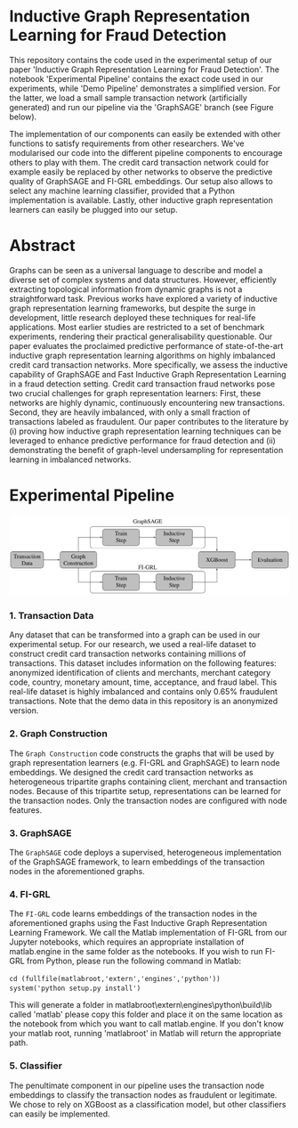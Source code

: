 # Inductive Graph Representation Learning for Fraud Detection
This repository contains the code used in the experimental setup of our paper 'Inductive Graph Representation Learning for Fraud Detection'. The notebook 'Experimental Pipeline' contains the exact code used in our experiments, while 'Demo Pipeline' demonstrates a simplified version. For the latter, we load a small sample transaction network (artificially generated) and run our pipeline via the 'GraphSAGE' branch (see Figure below). 

The implementation of our components can easily be extended with other functions to satisfy requirements from other researchers. We've modularised our code into the different pipeline components to encourage others to play with them. The credit card transaction network could for example easily be replaced by other networks to observe the predictive quality of GraphSAGE and FI-GRL embeddings. Our setup also allows to select any machine learning classifier, provided that a Python implementation is available. Lastly, other inductive graph representation learners can easily be plugged into our setup.   

# Abstract
Graphs can be seen as a universal language to describe and model a diverse set of complex systems and data structures. However, efficiently extracting topological information from dynamic graphs is not a straightforward task. Previous works have explored a variety of inductive graph representation learning frameworks, but despite the surge in development, little research deployed these techniques for real-life applications. Most earlier studies are restricted to a set of benchmark experiments, rendering their practical generalisability questionable. Our paper evaluates the proclaimed predictive performance of state-of-the-art inductive graph representation learning algorithms on highly imbalanced credit card transaction networks. More specifically, we assess the inductive capability of GraphSAGE and Fast Inductive Graph Representation Learning in a fraud detection setting. Credit card transaction fraud networks pose two crucial challenges for graph representation learners: First, these networks are highly dynamic, continuously encountering new transactions. Second, they are heavily imbalanced, with only a small fraction of transactions labeled as fraudulent. Our paper contributes to the literature by (i) proving how inductive graph representation learning techniques can be leveraged to enhance predictive performance for fraud detection and (ii) demonstrating the benefit of graph-level undersampling for representation learning in imbalanced networks.

# Experimental Pipeline
<img src="https://github.com/Charlesvandamme/Inductive-Graph-Representation-Learning-for-Fraud-Detection/blob/master/Figures/experimental_pipeline.JPG?raw=true"/>

### 1. Transaction Data ###
Any dataset that can be transformed into a graph can be used in our experimental setup. For our research, we used a real-life dataset to construct credit card transaction networks containing millions of transactions. This dataset includes information on the following features: anonymized identification of clients and merchants, merchant category code, country, monetary amount, time, acceptance, and fraud label. This real-life dataset is highly imbalanced and contains only 0.65% fraudulent transactions. Note that the demo data in this repository is an anonymized version.

### 2. Graph Construction ###
The `Graph Construction` code constructs the graphs that will be used by graph representation learners (e.g. FI-GRL and GraphSAGE) to learn node embeddings. We designed the credit card transaction networks as heterogeneous tripartite graphs containing client, merchant and transaction nodes. Because of this tripartite setup, representations can be learned for the transaction nodes. Only the transaction nodes are configured with node features. 

### 3. GraphSAGE ###

The `GraphSAGE` code deploys a supervised, heterogeneous implementation of the GraphSAGE framework, to learn embeddings of the transaction nodes in the aforementioned graphs. 

### 4. FI-GRL ###
The `FI-GRL` code learns embeddings of the transaction nodes in the aforementioned graphs using the Fast Inductive Graph Representation Learning Framework. We call the Matlab implementation of FI-GRL from our Jupyter notebooks, which requires an appropriate installation of matlab.engine in the same folder as the notebooks. If you wish to run FI-GRL from Python, please run the following command in Matlab:

`cd (fullfile(matlabroot,'extern','engines','python'))`\
`system('python setup.py install')`

This will generate a folder in matlabroot\extern\engines\python\build\lib called 'matlab' please copy this folder and place it on the same location as the notebook from which you want to call matlab.engine. If you don't know your matlab root, running 'matlabroot' in Matlab will return the appropriate path.

### 5. Classifier ###
The penultimate component in our pipeline uses the transaction node embeddings to classify the transaction nodes as fraudulent or legitimate. We chose to rely on XGBoost as a classification model, but other classifiers can easily be implemented. 

